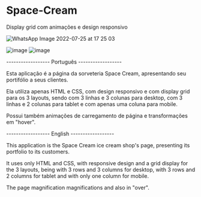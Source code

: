 # Space-Cream
Display grid com animações e design responsivo

![WhatsApp Image 2022-07-25 at 17 25 03](https://user-images.githubusercontent.com/107502907/180867919-5c74fe8a-76bb-4dfd-a2f8-801b34428319.jpeg)

![image](https://user-images.githubusercontent.com/107502907/180868147-eeaa49a8-038c-4a0f-916d-38e6beb0cd61.png)
![image](https://user-images.githubusercontent.com/107502907/180868186-0baea4d0-49f2-472d-8bd1-808bfa14890a.png)


------------------ Português ------------------


Esta aplicação é a página da sorveteria Space Cream, apresentando seu portifólio a seus clientes.

Ela utiliza apenas HTML e CSS, com design responsivo e com display grid  para os 3 layouts,
sendo com 3 linhas e 3 colunas para desktop, com 3 linhas e 2 colunas para tablet
e com apenas uma coluna para mobile.

Possui também animações de carregamento de página e transformações em "hover".


------------------ English ------------------


This application is the Space Cream ice cream shop's page, presenting its portfolio to its customers.

It uses only HTML and CSS, with responsive design and a grid display for the 3 layouts,
being with 3 rows and 3 columns for desktop, with 3 rows and 2 columns for tablet
and with only one column for mobile.

The page magnification magnifications and also in "over".
